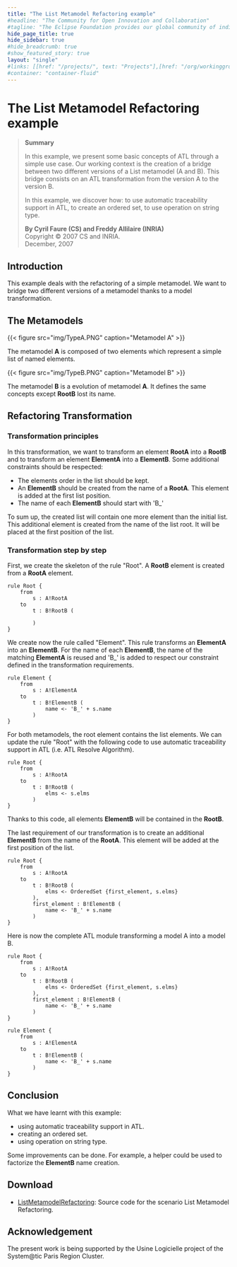 ```yaml
---
title: "The List Metamodel Refactoring example"
#headline: "The Community for Open Innovation and Collaboration"
#tagline: "The Eclipse Foundation provides our global community of individuals and organizations with a mature, scalable, and business-friendly environment for open source software collaboration and innovation."
hide_page_title: true
hide_sidebar: true
#hide_breadcrumb: true
#show_featured_story: true
layout: "single"
#links: [[href: "/projects/", text: "Projects"],[href: "/org/workinggroups/", text: "Working Group"],[href: "/membership/", text: "Members"],[href: "/org/value", text: "Business Value"]]
#container: "container-fluid"
---
```


# The List Metamodel Refactoring example

> **Summary**
> 
> In this example, we present some basic concepts of ATL through a simple use case. Our working context is the creation of a bridge between two different versions of a List metamodel (A and B). This bridge consists on an ATL transformation from the version A to the version B.
> 
> In this example, we discover how: to use automatic traceability support in ATL, to create an ordered set, to use operation on string type.
> 
> **By Cyril Faure (CS) and Freddy Allilaire (INRIA)** \
> Copyright © 2007 CS and INRIA. \
> December, 2007

## Introduction

This example deals with the refactoring of a simple metamodel. We want to bridge two different versions of a metamodel thanks to a model transformation. 

## The Metamodels

{{< figure src="img/TypeA.PNG" caption="Metamodel A" >}}

The metamodel **A** is composed of two elements which represent a simple list of named elements.

{{< figure src="img/TypeB.PNG" caption="Metamodel B" >}}

The metamodel **B** is a evolution of metamodel **A**. It defines the same concepts except **RootB** lost its name.

## Refactoring Transformation

### Transformation principles

In this transformation, we want to transform an element **RootA** into a **RootB** and to transform an element **ElementA** into a **ElementB**. Some additional constraints should be respected:

  * The elements order in the list should be kept.
  * An **ElementB** should be created from the name of a **RootA**. This element is added at the first list position.
  * The name of each **ElementB** should start with 'B_'

To sum up, the created list will contain one more element than the initial list. This additional element is created from the name of the list root. It will be placed at the first position of the list.

### Transformation step by step

First, we create the skeleton of the rule "Root". A **RootB** element is created from a **RootA** element.

	rule Root { 
		from
			s : A!RootA 
		to
			t : B!RootB (
	
			)
	}

We create now the rule called "Element". This rule transforms an **ElementA** into an **ElementB**. For the name of each **ElementB**, the name of the matching **ElementA** is reused and 'B_' is added to respect our constraint defined in the transformation requirements.

	rule Element {
		from
			s : A!ElementA
		to
			t : B!ElementB (
				name <- 'B_' + s.name
			)
	}

For both metamodels, the root element contains the list elements. We can update the rule "Root" with the following code to use automatic traceability support in ATL (i.e. ATL Resolve Algorithm).

	rule Root { 
		from
			s : A!RootA 
		to
			t : B!RootB (
				elms <- s.elms
			)
	}

Thanks to this code, all elements **ElementB** will be contained in the **RootB**.

The last requirement of our transformation is to create an additional **ElementB** from the name of the **RootA**. This element will be added at the first position of the list.

	rule Root { 
		from
			s : A!RootA 
		to
			t : B!RootB (
				elms <- OrderedSet {first_element, s.elms}
			),
			first_element : B!ElementB (
				name <- 'B_' + s.name
			)
	}

Here is now the complete ATL module transforming a model A into a model B.

	rule Root { 
		from
			s : A!RootA 
		to
			t : B!RootB (
				elms <- OrderedSet {first_element, s.elms}
			),
			first_element : B!ElementB (
				name <- 'B_' + s.name
			)
	}
	
	rule Element {
		from
			s : A!ElementA
		to
			t : B!ElementB (
				name <- 'B_' + s.name
			)
	}

## Conclusion

What we have learnt with this example:

  * using automatic traceability support in ATL.
  * creating an ordered set.
  * using operation on string type.

Some improvements can be done. For example, a helper could be used to factorize the **ElementB** name creation.

## Download
	
  * [ListMetamodelRefactoring](../../../atltransformations/ListMetamodelRefactoring/ListMetamodelRefactoring.zip): Source code for the scenario List Metamodel Refactoring.

## Acknowledgement

The present work is being supported by the Usine Logicielle project of the System@tic Paris Region Cluster.
 
